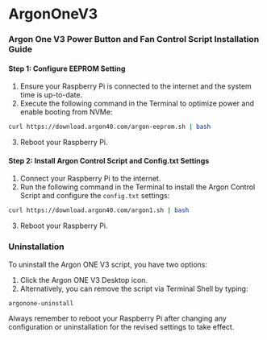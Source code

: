 # ArgonOneV3
### Argon One V3 Power Button and Fan Control Script Installation Guide

#### Step 1: Configure EEPROM Setting

1. Ensure your Raspberry Pi is connected to the internet and the system time is up-to-date.
2. Execute the following command in the Terminal to optimize power and enable booting from NVMe:

```bash
curl https://download.argon40.com/argon-eeprom.sh | bash
```

3. Reboot your Raspberry Pi.

#### Step 2: Install Argon Control Script and Config.txt Settings

1. Connect your Raspberry Pi to the internet.
2. Run the following command in the Terminal to install the Argon Control Script and configure the `config.txt` settings:

```bash
curl https://download.argon40.com/argon1.sh | bash
```

3. Reboot your Raspberry Pi.

### Uninstallation

To uninstall the Argon ONE V3 script, you have two options:

1. Click the Argon ONE V3 Desktop icon.
2. Alternatively, you can remove the script via Terminal Shell by typing:

```bash
argonone-uninstall
```

Always remember to reboot your Raspberry Pi after changing any configuration or uninstallation for the revised settings to take effect.
